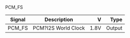 PCM_FS

|Signal        |Description |V      |Type|
| ------------- |:--------------:| -----:|------:|
|PCM_FS     |PCM?I2S World Clock | 1.8V |Output |
